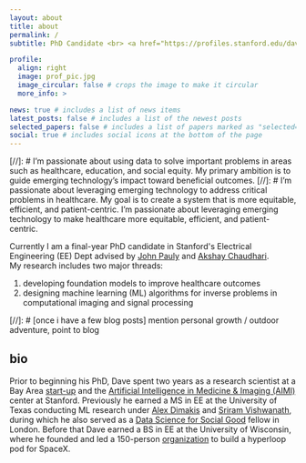 ```yaml
---
layout: about
title: about
permalink: /
subtitle: PhD Candidate <br> <a href="https://profiles.stanford.edu/dave-van-veen/">Stanford University</a> 

profile:
  align: right
  image: prof_pic.jpg
  image_circular: false # crops the image to make it circular
  more_info: >

news: true # includes a list of news items
latest_posts: false # includes a list of the newest posts
selected_papers: false # includes a list of papers marked as "selected={true}"
social: true # includes social icons at the bottom of the page
---
```


[//]: # I’m passionate about using data to solve important problems in areas such as healthcare, education, and social equity. My primary ambition is to guide emerging technology’s impact toward beneficial outcomes.
[//]: # I’m passionate about leveraging emerging technology to address critical problems in healthcare. My goal is to create a system that is more equitable, efficient, and patient-centric.
I’m passionate about leveraging emerging technology to make healthcare more equitable, efficient, and patient-centric.

Currently I am a final-year PhD candidate in Stanford's Electrical Engineering (EE) Dept advised by <a href="https://web.stanford.edu/~pauly/">John Pauly</a> and <a href="https://profiles.stanford.edu/akshay-chaudhari">Akshay Chaudhari</a>.<br>
My research includes two major threads:
1. developing foundation models to improve healthcare outcomes 
2. designing machine learning (ML) algorithms for inverse problems in computational imaging and signal processing

[//]: # [once i have a few blog posts] mention personal growth / outdoor adventure, point to blog
<div style="margin-top: 30px;"></div>

## bio
Prior to beginning his PhD, Dave spent two years as a research scientist at a Bay Area <a href="https://subtlemedical.com/">start-up</a> and the <a href="https://aimi.stanford.edu/">Artificial Intelligence in Medicine & Imaging (AIMI)</a> center at Stanford.
Previously he earned a MS in EE at the University of Texas conducting ML research under <a href="https://users.ece.utexas.edu/~dimakis/">Alex Dimakis</a>
and <a href="http://sriram.utlinc.org/#/">Sriram Vishwanath</a>, during which he also served as a <a href="https://www.datascienceforsocialgood.org/">Data Science for Social Good</a> fellow in London.
Before that Dave earned a BS in EE at the University of Wisconsin, where he founded and led a 150-person <a href="https://universityresearchpark.org/badgerloops-run-for-hyperloop-glory-captures-the-attention-of-elon-musk/">organization</a> to build a hyperloop pod for SpaceX.

<div style="margin-top: 40px;"></div>
